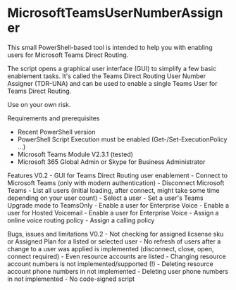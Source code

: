# MicrosoftTeamsUserNumberAssigner
This small PowerShell-based tool is intended to help you with enabling users for Microsoft Teams Direct Routing.

The script opens a graphical user interface (GUI) to simplify a few basic enablement tasks. 
It's called the Teams Direct Routing User Number Assigner (TDR-UNA) and can be used to enable a single Teams User for Teams Direct Routing.
  
Use on your own risk.

Requirements and prerequisites
  - Recent PowerShell version
  - PowerShell Script Execution must be enabled (Get-/Set-ExecutionPolicy ...)
  - Microsoft Teams Module V2.3.1 (tested)
  - Microsoft 365 Global Admin or Skype for Business Administrator

Features V0.2
	- GUI for Teams Direct Routing user enablement
	- Connect to Microsoft Teams (only with modern authentication)
	- Disconnect Microsoft Teams
	- List all users (initial loading, after connect, might take some time depending on your user count)
	- Select a user
	- Set a user's Teams Upgrade mode to TeamsOnly
	- Enable a user for Enterprise Voice
	- Enable a user for Hosted Voicemail
	- Enable a user for Enterprise Voice
	- Assign a online voice routing policy
	- Assign a calling policy

Bugs, issues and limitations V0.2
	- Not checking for assigned licsense sku or Assigned Plan for a listed or selected user
 	- No refresh of users after a change to a user was applied is implemented (disconnect, close, open, connect required)
	- Even resource accounts are listed
	- Changing resource account numbers is not implemented/supported (!)
	- Deleting resource account phone numbers in not implemented
	- Deleting user phone numbers in not implemented 
	- No code-signed script
